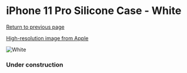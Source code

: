 # iPhone 11 Pro Silicone Case - White

[Return to previous page](/iphone_11)

[High-resolution image from Apple](https://store.storeimages.cdn-apple.com/8756/as-images.apple.com/is/MWYL2?wid=4500&hei=4500&fmt=png)

<div style="width: 384px"><img src="/everypreview/MWYL2.png" alt="White"></div>

### Under construction
